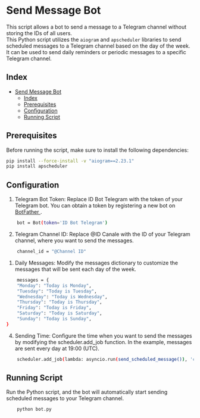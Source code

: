 # Send Message Bot

This script allows a bot to send a message to a Telegram channel without storing the IDs of all users.<br>
This Python script utilizes the `aiogram` and `apscheduler` libraries to send scheduled messages to a Telegram channel based on the day of the week. It can be used to send daily reminders or periodic messages to a specific Telegram channel.

## Index

- [Send Message Bot](#send-message-bot)
  - [Index](#index)
  - [Prerequisites](#prerequisites)
  - [Configuration](#configuration)
  - [Running Script](#running-script)

## Prerequisites

Before running the script, make sure to install the following dependencies:

```bash
pip install --force-install -v "aiogram==2.23.1"
pip install apscheduler
```

## Configuration

1. Telegram Bot Token: Replace ID Bot Telegram with the token of your Telegram bot. You can obtain a token by registering a new bot on <a href="https://t.me/botfather" target="_blank" > BotFather </a>.

```bash
    bot = Bot(token='ID Bot Telegram')
```

2. Telegram Channel ID: Replace @ID Canale with the ID of your Telegram channel, where you want to send the messages.

```bash
    channel_id = "@Channel ID"
```

1. Daily Messages: Modify the messages dictionary to customize the messages that will be sent each day of the week.

```bash
    messages = {
    "Monday": "Today is Monday",
    "Tuesday": "Today is Tuesday",
    "Wednesday": "Today is Wednesday",
    "Thursday": "Today is Thursday",
    "Friday": "Today is Friday",
    "Saturday": "Today is Saturday",
    "Sunday": "Today is Sunday",
}
```

4. Sending Time: Configure the time when you want to send the messages by modifying the scheduler.add_job function. In the example, messages are sent every day at 19:00 (UTC).

```bash
    scheduler.add_job(lambda: asyncio.run(send_scheduled_message()), 'cron', day_of_week='mon-sun', hour=19, minute=0)
```

## Running Script

Run the Python script, and the bot will automatically start sending scheduled messages to your Telegram channel.

```bash
    python bot.py
```
